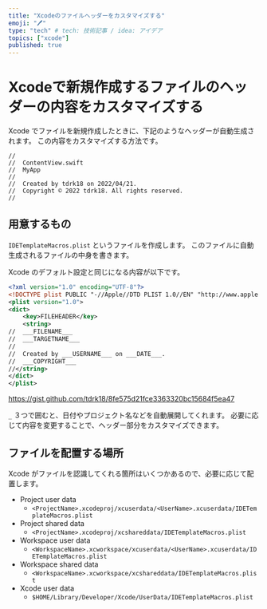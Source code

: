 ```yaml
---
title: "Xcodeのファイルヘッダーをカスタマイズする"
emoji: "🖊️"
type: "tech" # tech: 技術記事 / idea: アイデア
topics: ["xcode"]
published: true
---
```


# Xcodeで新規作成するファイルのヘッダーの内容をカスタマイズする

Xcode でファイルを新規作成したときに、下記のようなヘッダーが自動生成されます。
この内容をカスタマイズする方法です。

```
//
//  ContentView.swift
//  MyApp
//  
//  Created by tdrk18 on 2022/04/21.
//  Copyright © 2022 tdrk18. All rights reserved.
//
```

## 用意するもの

`IDETemplateMacros.plist` というファイルを作成します。
このファイルに自動生成されるファイルの中身を書きます。

Xcode のデフォルト設定と同じになる内容が以下です。
```xml
<?xml version="1.0" encoding="UTF-8"?>
<!DOCTYPE plist PUBLIC "-//Apple//DTD PLIST 1.0//EN" "http://www.apple.com/DTDs/PropertyList-1.0.dtd">
<plist version="1.0">
<dict>
    <key>FILEHEADER</key>
    <string>
//  ___FILENAME___
//  ___TARGETNAME___
//  
//  Created by ___USERNAME___ on ___DATE___.
//  ___COPYRIGHT___
//</string>
</dict>
</plist>
```

https://gist.github.com/tdrk18/8fe575d21fce3363320bc15684f5ea47

`_` ３つで囲むと、日付やプロジェクト名などを自動展開してくれます。
必要に応じて内容を変更することで、ヘッダー部分をカスタマイズできます。

## ファイルを配置する場所

Xcode がファイルを認識してくれる箇所はいくつかあるので、必要に応じて配置します。
- Project user data
    - `<ProjectName>.xcodeproj/xcuserdata/<UserName>.xcuserdata/IDETemplateMacros.plist`
- Project shared data
    - `<ProjectName>.xcodeproj/xcshareddata/IDETemplateMacros.plist`
- Workspace user data
    - `<WorkspaceName>.xcworkspace/xcuserdata/<UserName>.xcuserdata/IDETemplateMacros.plist`
- Workspace shared data
    - `<WorkspaceName>.xcworkspace/xcshareddata/IDETemplateMacros.plist`
- Xcode user data
    - `$HOME/Library/Developer/Xcode/UserData/IDETemplateMacros.plist`
